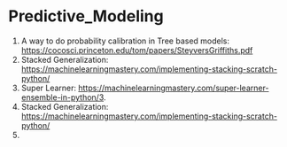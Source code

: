 # Predictive_Modeling
1. A way to do probability calibration in Tree based models: https://cocosci.princeton.edu/tom/papers/SteyversGriffiths.pdf
2. Stacked Generalization: https://machinelearningmastery.com/implementing-stacking-scratch-python/
2. Super Learner: https://machinelearningmastery.com/super-learner-ensemble-in-python/3. 
2. Stacked Generalization: https://machinelearningmastery.com/implementing-stacking-scratch-python/
3. 
